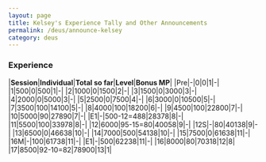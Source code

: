 ```yaml
---
layout: page
title: Kelsey's Experience Tally and Other Announcements
permalink: /deus/announce-kelsey
category: deus
---
```

### Experience

|__Session__|__Individual__|__Total so far__|__Level__|__Bonus MP__|
|Pre|-|0|0|1|-|
|1|500|0|500|1|-|
|2|1000|0|1500|2|-|
|3|1500|0|3000|3|-|
|4|2000|0|5000|3|-|
|5|2500|0|7500|4|-|
|6|3000|0|10500|5|-|
|7|3500|100|14100|5|-|
|8|4000|100|18200|6|-|
|9|4500|100|22800|7|-|
|10|5000|90|27890|7|-|
|E1|-|500-12=488|28378|8|-|
|11|5500|100|33978|8|-|
|12|6000|95-15=80|40058|9|-|
|12S|-|80|40138|9|-|
|13|6500|0|46638|10|-|
|14|7000|500|54138|10|-|
|15|7500|0|61638|11|-|
|16M|-|100|61738|11|-|
|E1|-|500|62238|11|-|
|16|8000|80|70318|12|8|
|17|8500|92-10=82|78900|13|1|
